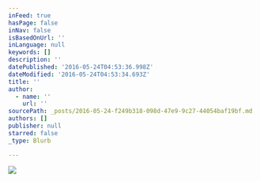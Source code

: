 ```yaml
---
inFeed: true
hasPage: false
inNav: false
isBasedOnUrl: ''
inLanguage: null
keywords: []
description: ''
datePublished: '2016-05-24T04:53:36.998Z'
dateModified: '2016-05-24T04:53:34.693Z'
title: ''
author:
  - name: ''
    url: ''
sourcePath: _posts/2016-05-24-f249b318-098d-47e9-9c27-44054baf19bf.md
authors: []
publisher: null
starred: false
_type: Blurb

---
```

![](https://s3-us-west-2.amazonaws.com/the-grid-img/p/c7a3be12d7420711d0867a6f9a389f48656272eb.png)
